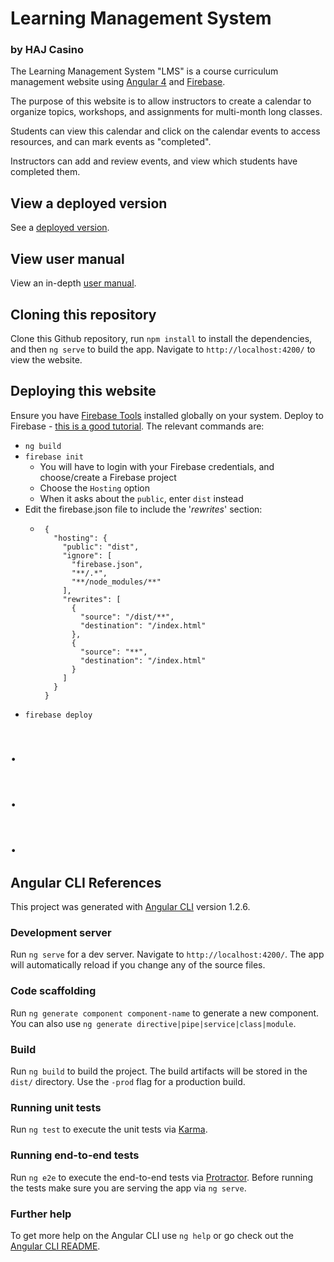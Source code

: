 # Learning Management System
### by HAJ Casino

The Learning Management System "LMS" is a course curriculum management website using [Angular 4](https://angular.io/) and [Firebase](https://firebase.google.com/).

The purpose of this website is to allow instructors to create a calendar to organize topics, workshops, and assignments for multi-month long classes. 

Students can view this calendar and click on the calendar events to access resources, and can mark events as "completed". 

Instructors can add and review events, and view which students have completed them.

## View a deployed version
See a [deployed version](https://lms-by-haj.firebaseapp.com/).

## View user manual
View an in-depth [user manual](https://docs.google.com/document/d/1inWpugtxjnkL31oBsdBdP9H6GDv_H6cae_Gd-ozrQsk/edit#).

## Cloning this repository
Clone this Github repository, run `npm install` to install the dependencies, and then `ng serve` to build the app.
Navigate to `http://localhost:4200/` to view the website.

## Deploying this website
Ensure you have [Firebase Tools](https://github.com/firebase/firebase-tools) installed globally on your system.
Deploy to Firebase - [this is a good tutorial](https://alligator.io/angular/deploying-angular-app-to-firebase/).
The relevant commands are:
 - `ng build`
 - `firebase init`
     - You will have to login with your Firebase credentials, and choose/create a Firebase project
     - Choose the `Hosting` option
     - When it asks about the `public`, enter `dist` instead
 - Edit the firebase.json file to include the '*rewrites*' section:
     - ``` {
        {
          "hosting": {
            "public": "dist",
            "ignore": [
              "firebase.json",
              "**/.*",
              "**/node_modules/**"
            ],
            "rewrites": [
              {
                "source": "/dist/**",
                "destination": "/index.html"
              },
              {
                "source": "**",
                "destination": "/index.html"
              }
            ]
          }
        }
 - `firebase deploy`

# .
# .
# .

## Angular CLI References

This project was generated with [Angular CLI](https://github.com/angular/angular-cli) version 1.2.6.

### Development server
Run `ng serve` for a dev server. Navigate to `http://localhost:4200/`. The app will automatically reload if you change any of the source files.

### Code scaffolding
Run `ng generate component component-name` to generate a new component. You can also use `ng generate directive|pipe|service|class|module`.

### Build
Run `ng build` to build the project. The build artifacts will be stored in the `dist/` directory. Use the `-prod` flag for a production build.

### Running unit tests
Run `ng test` to execute the unit tests via [Karma](https://karma-runner.github.io).

### Running end-to-end tests
Run `ng e2e` to execute the end-to-end tests via [Protractor](http://www.protractortest.org/).
Before running the tests make sure you are serving the app via `ng serve`.

### Further help
To get more help on the Angular CLI use `ng help` or go check out the [Angular CLI README](https://github.com/angular/angular-cli/blob/master/README.md).
